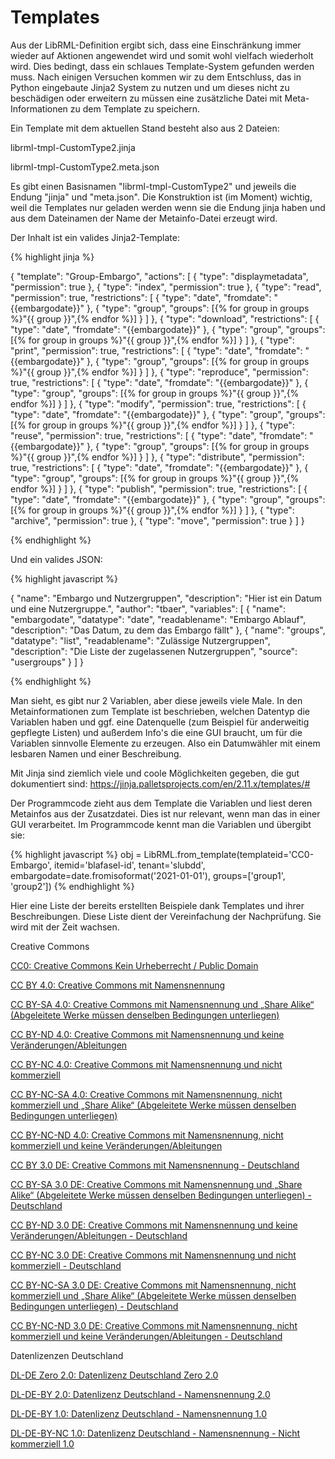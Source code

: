 # Templates


Aus der LibRML-Definition ergibt sich, dass eine Einschränkung immer wieder auf Aktionen angewendet wird und somit wohl vielfach wiederholt wird. Dies bedingt, dass ein schlaues Template-System gefunden werden muss. Nach einigen Versuchen kommen wir zu dem Entschluss, das in Python eingebaute Jinja2 System zu nutzen und um dieses nicht zu beschädigen oder erweitern zu müssen eine zusätzliche Datei mit Meta-Informationen zu dem Template zu speichern.

Ein Template mit dem aktuellen Stand besteht also aus 2 Dateien:

librml-tmpl-CustomType2.jinja

librml-tmpl-CustomType2.meta.json

Es gibt einen Basisnamen "librml-tmpl-CustomType2" und jeweils die Endung "jinja" und "meta.json". Die Konstruktion ist (im Moment) wichtig, weil die Templates nur geladen werden wenn sie die Endung jinja haben und aus dem Dateinamen der Name der Metainfo-Datei erzeugt wird.

Der Inhalt ist ein valides Jinja2-Template:


{% highlight jinja %}

{
  "template": "Group-Embargo",
  "actions": [
    {
      "type": "displaymetadata",
      "permission": true
    },
    {
      "type": "index",
      "permission": true
    },
    {
      "type": "read",
      "permission": true,
      "restrictions": [
        {
          "type": "date",
          "fromdate": "{{embargodate}}"
        },
        {
           "type": "group",
           "groups": [{% for group in groups %}"{{ group }}",{% endfor %}]
         }
      ]
    },
    {
      "type": "download",
      "restrictions": [
        {
          "type": "date",
          "fromdate": "{{embargodate}}"
        },
        {
           "type": "group",
           "groups": [{% for group in groups %}"{{ group }}",{% endfor %}]
         }
       ]
    },
    {
      "type": "print",
      "permission": true,
      "restrictions": [
        {
          "type": "date",
          "fromdate": "{{embargodate}}"
        },
        {
           "type": "group",
           "groups": [{% for group in groups %}"{{ group }}",{% endfor %}]
         }
       ]
    },
    {
      "type": "reproduce",
      "permission": true,
      "restrictions": [
        {
          "type": "date",
          "fromdate": "{{embargodate}}"
        },
        {
           "type": "group",
           "groups": [{% for group in groups %}"{{ group }}",{% endfor %}]
         }
       ]
    },
    {
      "type": "modify",
      "permission": true,
      "restrictions": [
        {
          "type": "date",
          "fromdate": "{{embargodate}}"
        },
        {
           "type": "group",
           "groups": [{% for group in groups %}"{{ group }}",{% endfor %}]
         }
       ]
    },
    {
      "type": "reuse",
      "permission": true,
      "restrictions": [
        {
          "type": "date",
          "fromdate": "{{embargodate}}"
        },
        {
           "type": "group",
           "groups": [{% for group in groups %}"{{ group }}",{% endfor %}]
         }
       ]
    },
    {
      "type": "distribute",
      "permission": true,
      "restrictions": [
        {
          "type": "date",
          "fromdate": "{{embargodate}}"
        },
        {
           "type": "group",
           "groups": [{% for group in groups %}"{{ group }}",{% endfor %}]
         }
       ]
    },
    {
      "type": "publish",
      "permission": true,
      "restrictions": [
        {
          "type": "date",
          "fromdate": "{{embargodate}}"
        },
        {
           "type": "group",
           "groups": [{% for group in groups %}"{{ group }}",{% endfor %}]
         }
       ]
    },
    {
      "type": "archive",
      "permission": true
    },
    {
      "type": "move",
      "permission": true
    }
  ]
}

{% endhighlight %}

Und ein valides JSON:

{% highlight javascript %}

{
  "name": "Embargo und Nutzergruppen",
  "description": "Hier ist ein Datum und eine Nutzergruppe.",
  "author": "tbaer",
  "variables": [
    {
      "name": "embargodate",
      "datatype": "date",
      "readablename": "Embargo Ablauf",
      "description": "Das Datum, zu dem das Embargo fällt"
    },
    {
      "name": "groups",
      "datatype": "list",
      "readablename": "Zulässige Nutzergruppen",
      "description": "Die Liste der zugelassenen Nutzergruppen",
      "source": "usergroups"
    }
  ]
}

{% endhighlight %}


Man sieht, es gibt nur 2 Variablen, aber diese jeweils viele Male. In den Metainformationen zum Template ist beschrieben, welchen Datentyp die Variablen haben und ggf. eine Datenquelle (zum Beispiel für anderweitig gepflegte Listen) und außerdem Info's die eine GUI braucht, um für die Variablen sinnvolle Elemente zu erzeugen. Also ein Datumwähler mit einem lesbaren Namen und einer Beschreibung.

Mit Jinja sind ziemlich viele und coole Möglichkeiten gegeben, die gut dokumentiert sind: https://jinja.palletsprojects.com/en/2.11.x/templates/#

Der Programmcode zieht aus dem Template die Variablen und liest deren Metainfos aus der Zusatzdatei. Dies ist nur relevant, wenn man das in einer GUI verarbeitet. Im Programmcode kennt man die Variablen und übergibt sie:

{% highlight javascript %}
obj = LibRML.from_template(templateid='CC0-Embargo',
                           itemid='blafasel-id',
                           tenant='slubdd',
                           embargodate=date.fromisoformat('2021-01-01'),
                           groups=['group1', 'group2'])
{% endhighlight %}



Hier eine Liste der bereits erstellten Beispiele dank Templates und ihrer Beschreibungen.
Diese Liste dient der Vereinfachung der Nachprüfung. Sie wird mit der Zeit wachsen. 


Creative Commons


[CC0: Creative Commons Kein Urheberrecht / Public Domain](CC0.markdown)

[CC BY 4.0: Creative Commons mit Namensnennung](CCBY4.markdown)

[CC BY-SA 4.0: Creative Commons mit Namensnennung und „Share Alike“ (Abgeleitete Werke müssen denselben Bedingungen unterliegen)](CCBYSA4.markdown) 

[CC BY-ND 4.0: Creative Commons mit Namensnennung und keine Veränderungen/Ableitungen](CCBYND4.markdown)

[CC BY-NC 4.0: Creative Commons mit Namensnennung und nicht kommerziell](CCBYNC4.markdown)

[CC BY-NC-SA 4.0: Creative Commons mit Namensnennung, nicht kommerziell und „Share Alike“ (Abgeleitete Werke müssen denselben Bedingungen unterliegen)](CCBYNCSA4.markdown) 

[CC BY-NC-ND 4.0: Creative Commons mit Namensnennung, nicht kommerziell und keine Veränderungen/Ableitungen](CCBYNCND4.markdown)

[CC BY 3.0 DE: Creative Commons mit Namensnennung - Deutschland](CCBY3DE.markdown)

[CC BY-SA 3.0 DE: Creative Commons mit Namensnennung und „Share Alike“ (Abgeleitete Werke müssen denselben Bedingungen unterliegen) - Deutschland](CCBYSA3DE.markdown)

[CC BY-ND 3.0 DE: Creative Commons mit Namensnennung und keine Veränderungen/Ableitungen - Deutschland](CCBYND3DE.markdown)

[CC BY-NC 3.0 DE: Creative Commons mit Namensnennung und nicht kommerziell - Deutschland](CCBYNC3DE.markdown)

[CC BY-NC-SA 3.0 DE: Creative Commons mit Namensnennung, nicht kommerziell und „Share Alike“ (Abgeleitete Werke müssen denselben Bedingungen unterliegen) - Deutschland](CCBYNCSA3DE.markdown)

[CC BY-NC-ND 3.0 DE: Creative Commons mit Namensnennung, nicht kommerziell und keine Veränderungen/Ableitungen - Deutschland](CCBYNCND3DE.markdown)


Datenlizenzen Deutschland


[DL-DE Zero 2.0: Datenlizenz Deutschland Zero 2.0](DLDEzero2.markdown)

[DL-DE-BY 2.0: Datenlizenz Deutschland - Namensnennung 2.0](DLDEBY2.markdown)

[DL-DE-BY 1.0: Datenlizenz Deutschland - Namensnennung 1.0](DLDEBY1.markdown)  

[DL-DE-BY-NC 1.0: Datenlizenz Deutschland - Namensnennung - Nicht kommerziell 1.0](DLDEBYNC1.markdown)

